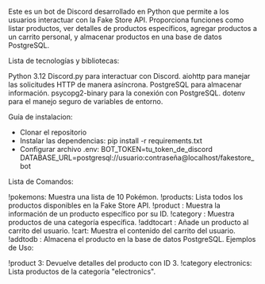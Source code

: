 Este es un bot de Discord desarrollado en Python que permite a los usuarios interactuar con la Fake Store API. Proporciona funciones como listar productos, ver detalles de productos específicos, agregar productos a un carrito personal, y almacenar productos en una base de datos PostgreSQL.


Lista de tecnologías y bibliotecas:

Python 3.12
Discord.py para interactuar con Discord.
aiohttp para manejar las solicitudes HTTP de manera asíncrona.
PostgreSQL para almacenar información.
psycopg2-binary para la conexión con PostgreSQL.
dotenv para el manejo seguro de variables de entorno.



Guía de instalacion:
- Clonar el repositorio
- Instalar las dependencias: pip install -r requirements.txt
- Configurar archivo .env: 
<bullet>BOT_TOKEN=tu_token_de_discord
<bullet>DATABASE_URL=postgresql://usuario:contraseña@localhost/fakestore_bot



Lista de Comandos:

!pokemons: Muestra una lista de 10 Pokémon.
!products: Lista todos los productos disponibles en la Fake Store API.
!product <id>: Muestra la información de un producto específico por su ID.
!category <nombre>: Muestra productos de una categoría específica.
!addtocart <id>: Añade un producto al carrito del usuario.
!cart: Muestra el contenido del carrito del usuario.
!addtodb <id>: Almacena el producto en la base de datos PostgreSQL.
Ejemplos de Uso:

!product 3: Devuelve detalles del producto con ID 3.
!category electronics: Lista productos de la categoría "electronics".